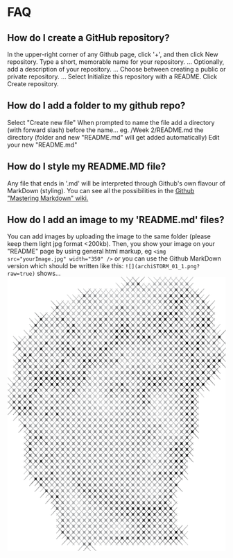 # FAQ

## How do I create a GitHub repository?

In the upper-right corner of any Github page, click '+', and then click New repository.
Type a short, memorable name for your repository. ...
Optionally, add a description of your repository. ...
Choose between creating a public or private repository. ...
Select Initialize this repository with a README.
Click Create repository.

## How do I add a folder to my github repo?

Select "Create new file"
When prompted to name the file add a directory (with forward slash) before the name... eg. /Week 2/README.md the directory (folder and new "README.md" will get added automatically)
Edit your new "README.md"

## How do I style my README.MD file?
Any file that ends in '.md' will be interpreted through Github's own flavour of MarkDown (styling). You can see all the possibilities in the [Github "Mastering Markdown" wiki.](https://guides.github.com/features/mastering-markdown/) 

## How do I add an image to my 'README.md' files?

You can add images by uploading the image to the same folder (please keep them light jpg format <200kb).
Then, you show your image on your "README" page by using general html markup, eg `<img src="yourImage.jpg" width="350" />` or you can use the Github MarkDown version which should be written like this: `![](archiSTORM_01_1.png?raw=true)` shows...
![](archiSTORM_01_1.png?raw=true)
